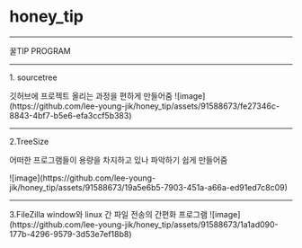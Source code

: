 # honey_tip


<hr>
꿀TIP PROGRAM
<hr>
1. sourcetree</p>
   깃허브에 프로젝트 올리는 과정을 편하게 만들어줌
![image](https://github.com/lee-young-jik/honey_tip/assets/91588673/fe27346c-8843-4bf7-b5e6-efa3ccf5b383)
<hr>
2.TreeSize
  <p>어떠한 프로그램들이 용량을 차지하고 있나 파악하기 쉽게 만들어줌</p>
  ![image](https://github.com/lee-young-jik/honey_tip/assets/91588673/19a5e6b5-7903-451a-a66a-ed91ed7c8c09)
<hr>
3.FileZilla 
   window와 linux 간 파일 전송의 간편화 프로그램
   ![image](https://github.com/lee-young-jik/honey_tip/assets/91588673/1a1ad090-177b-4296-9579-3d53e7ef18b8)

